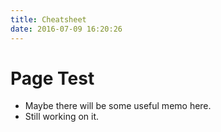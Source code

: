 ```yaml
---
title: Cheatsheet
date: 2016-07-09 16:20:26
---
```


# Page Test

- Maybe there will be some useful memo here.
- Still working on it.
